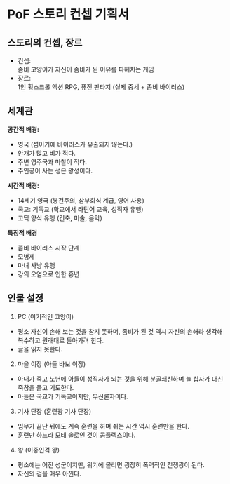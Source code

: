 # PoF 스토리 컨셉 기획서
## 스토리의 컨셉, 장르
* 컨셉:  
좀비 고양이가 자신이 좀비가 된 이유를 파헤치는 게임
* 장르:  
1인 횡스크롤 액션 RPG, 퓨전 판타지 (실제 중세 + 좀비 바이러스)

## 세계관
**공간적 배경:**  
* 영국 (섬이기에 바이러스가 유출되지 않는다.)
* 안개가 많고 비가 적다.
* 주변 영주국과 마찰이 적다.
* 주인공이 사는 성은 왕성이다.

**시간적 배경:**  
* 14세기 영국 (봉건주의, 삼부회식 계급, 영어 사용)
* 국교: 기독교 (학교에서 라틴어 교육, 성직자 유행)
* 고딕 양식 유행 (건축, 미술, 음악)

**특징적 배경**  
* 좀비 바이러스 시작 단계
* 모병제
* 마녀 사냥 유행
* 강의 오염으로 인한 흉년

## 인물 설정
1. PC (이기적인 고양이)  
* 평소 자신이 손해 보는 것을 참지 못하며, 좀비가 된 것 역시 자신의 손해라 생각해 복수하고 원래대로 돌아가려 한다.  
* 글을 읽지 못한다.

2. 마을 이장 (아들 바보 이장)  
* 아내가 죽고 노년에 아들이 성직자가 되는 것을 위해 분골쇄신하며 늘 십자가 대신 죽창을 들고 기도한다.  
* 아들은 국교가 기독교이지만, 무신론자이다.

3. 기사 단장 (훈련광 기사 단장)
* 임무가 끝난 뒤에도 계속 훈련을 하며 쉬는 시간 역시 훈련만을 한다.
* 훈련만 하느라 모태 솔로인 것이 콤플렉스이다.

4. 왕 (이중인격 왕)
* 평소에는 어진 성군이지만, 위기에 몰리면 굉장히 폭력적인 전쟁광이 된다.
* 자신의 검을 매우 아낀다.